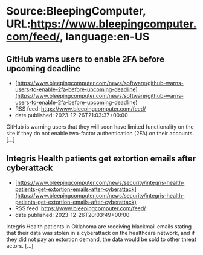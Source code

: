 # Source:BleepingComputer, URL:https://www.bleepingcomputer.com/feed/, language:en-US

## GitHub warns users to enable 2FA before upcoming deadline
 - [https://www.bleepingcomputer.com/news/software/github-warns-users-to-enable-2fa-before-upcoming-deadline](https://www.bleepingcomputer.com/news/software/github-warns-users-to-enable-2fa-before-upcoming-deadline)
 - RSS feed: https://www.bleepingcomputer.com/feed/
 - date published: 2023-12-26T21:03:37+00:00

GitHub is warning users that they will soon have limited functionality on the site if they do not enable two-factor authentication (2FA) on their accounts. [...]

## Integris Health patients get extortion emails after cyberattack
 - [https://www.bleepingcomputer.com/news/security/integris-health-patients-get-extortion-emails-after-cyberattack](https://www.bleepingcomputer.com/news/security/integris-health-patients-get-extortion-emails-after-cyberattack)
 - RSS feed: https://www.bleepingcomputer.com/feed/
 - date published: 2023-12-26T20:03:49+00:00

Integris Health patients in Oklahoma are receiving blackmail emails stating that their data was stolen in a cyberattack on the healthcare network, and if they did not pay an extortion demand, the data would be sold to other threat actors. [...]

